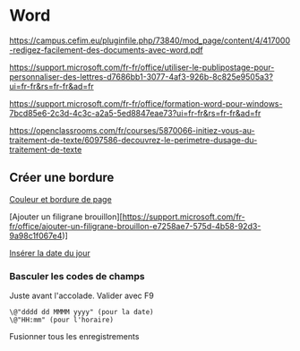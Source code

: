 # Word

https://campus.cefim.eu/pluginfile.php/73840/mod_page/content/4/417000-redigez-facilement-des-documents-avec-word.pdf

https://support.microsoft.com/fr-fr/office/utiliser-le-publipostage-pour-personnaliser-des-lettres-d7686bb1-3077-4af3-926b-8c825e9505a3?ui=fr-fr&rs=fr-fr&ad=fr

https://support.microsoft.com/fr-fr/office/formation-word-pour-windows-7bcd85e6-2c3d-4c3c-a2a5-5ed8847eae73?ui=fr-fr&rs=fr-fr&ad=fr

https://openclassrooms.com/fr/courses/5870066-initiez-vous-au-traitement-de-texte/6097586-decouvrez-le-perimetre-dusage-du-traitement-de-texte

## Créer une bordure
[Couleur et bordure de page](https://www.youtube.com/watch?v=KwWVVdoHl6Q)

[Ajouter un filigrane brouillon][https://support.microsoft.com/fr-fr/office/ajouter-un-filigrane-brouillon-e7258ae7-575d-4b58-92d3-9a98c1f067e4)]

[Insérer la date du jour](https://support.microsoft.com/fr-fr/office/ins%C3%A9rer-la-date-du-jour-dans-un-document-word-fe7c08fe-7192-44a5-ac0a-88ccd51532ab)


### Basculer les codes de champs

Juste avant l'accolade. Valider avec F9
```
\@"dddd dd MMMM yyyy" (pour la date)
\@"HH:mm" (pour l'horaire)
```

Fusionner tous les enregistrements
